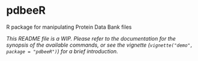 # pdbeeR
R package for manipulating Protein Data Bank files

_This README file is a WIP. Please refer to the documentation for the synopsis of the available commands, or see the vignette (`vignette("demo", package = "pdbeeR")`) for a brief introduction._
